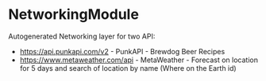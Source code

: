 # NetworkingModule

Autogenerated Networking layer for two API:
 - https://api.punkapi.com/v2 - PunkAPI - Brewdog Beer Recipes
 - https://www.metaweather.com/api - MetaWeather - Forecast on location for 5 days and search of location by name (Where on the Earth id)
